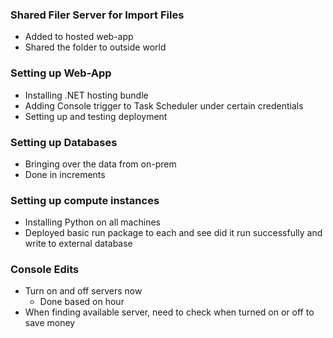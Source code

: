 ### Shared Filer Server for Import Files
- Added to hosted web-app
- Shared the folder to outside world

### Setting up Web-App
- Installing .NET hosting bundle
- Adding Console trigger to Task Scheduler under certain credentials
- Setting up and testing deployment

### Setting up Databases
- Bringing over the data from on-prem
- Done in increments

### Setting up compute instances
- Installing Python on all machines
- Deployed basic run package to each and see did it run successfully and write to external database

### Console Edits
- Turn on and off servers now
	- Done based on hour
- When finding available server, need to check when turned on or off to save money
